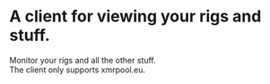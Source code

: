 # A client for viewing your rigs and stuff.
Monitor your rigs and all the other stuff.<br>
The client only supports xmrpool.eu.
